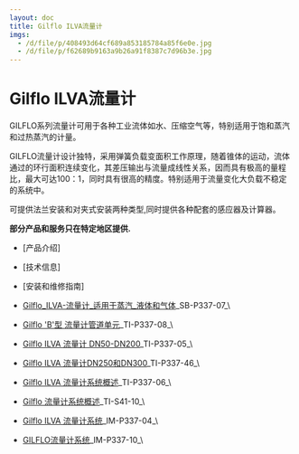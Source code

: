 ```yaml
---
layout: doc
title: Gilflo ILVA流量计
imgs:
  - /d/file/p/408493d64cf689a853185784a85f6e0e.jpg
  - /d/file/p/f62689b9163a9b26a91f8387c7d96b3e.jpg
---
```


# Gilflo ILVA流量计

GILFLO系列流量计可用于各种工业流体如水、压缩空气等，特别适用于饱和蒸汽和过热蒸汽的计量。

GILFLO流量计设计独特，采用弹簧负载变面积工作原理，随着锥体的运动，流体通过的环行面积连续变化，其差压输出与流量成线性关系，因而具有极高的量程比，最大可达100：1，同时具有很高的精度。特别适用于流量变化大负载不稳定的系统中。

可提供法兰安装和对夹式安装两种类型,同时提供各种配套的感应器及计算器。

**部分产品和服务只在特定地区提供.**

- [产品介绍]
- [技术信息]
- [安装和维修指南]

- [Gilflo_ILVA-流量计\_适用于蒸汽\_液体和气体](http://7xkry5.com1.z0.glb.clouddn.com/SB-P337-07-Gilflo_ILVA-流量计_适用于蒸汽_液体和气体.pdf)\_SB-P337-07\_\

- [Gilflo 'B'型 流量计管道单元](http://7xkry5.com1.z0.glb.clouddn.com/TI-P337-08-Gilflo%20'B'型%20流量计管道单元.pdf)\_TI-P337-08\_\
- [Gilflo ILVA 流量计 DN50-DN200](http://7xkry5.com1.z0.glb.clouddn.com/TI-P337-05-Gilflo%20ILVA%20流量计%20DN50-DN200.pdf)\_TI-P337-05\_\
- [Gilflo ILVA 流量计DN250和DN300](http://7xkry5.com1.z0.glb.clouddn.com/TI-P337-46-Gilflo%20ILVA%20流量计DN250和DN300.pdf)\_TI-P337-46\_\
- [Gilflo ILVA 流量计系统概述](http://7xkry5.com1.z0.glb.clouddn.com/TI-P337-06-Gilflo%20ILVA%20流量计系统概述.pdf)\_TI-P337-06\_\
- [Gilflo 流量计系统概述](http://7xkry5.com1.z0.glb.clouddn.com/TI-S41-10-Gilflo%20流量计系统概述.pdf)\_TI-S41-10\_\

- [Gilflo ILVA 流量计系统](http://7xkry5.com1.z0.glb.clouddn.com/IM-P337-04-Gilflo%20ILVA%20流量计系统.pdf)\_IM-P337-04\_\
- [GILFLO流量计系统](http://7xkry5.com1.z0.glb.clouddn.com/IM-P337-10-GILFLO流量计系统.pdf)\_IM-P337-10\_\
